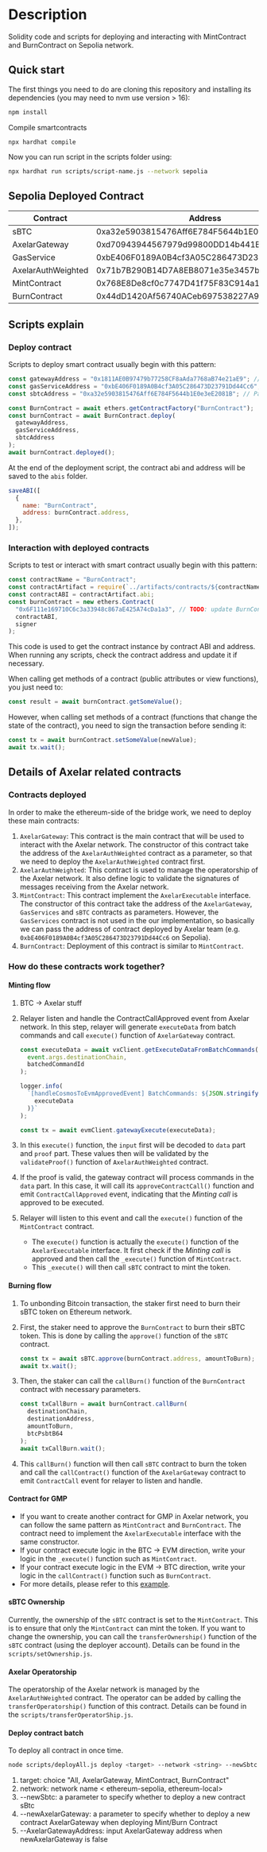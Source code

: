 # Description

Solidity code and scripts for deploying and interacting with MintContract and BurnContract on Sepolia network.

## Quick start

The first things you need to do are cloning this repository and installing its
dependencies (you may need to nvm use version > 16):

```sh
npm install
```

Compile smartcontracts

```
npx hardhat compile
```

Now you can run script in the scripts folder using:

```sh
npx hardhat run scripts/script-name.js --network sepolia
```

## Sepolia Deployed Contract

| Contract           | Address                                    |
| ------------------ | ------------------------------------------ |
| sBTC               | 0xa32e5903815476Aff6E784F5644b1E0e3eE2081B |
| AxelarGateway      | 0xd70943944567979d99800DD14b441B1D3A601A1D |
| GasService         | 0xbE406F0189A0B4cf3A05C286473D23791Dd44Cc6 |
| AxelarAuthWeighted | 0x71b7B290B14D7A8EB8071e35e3457b192b4a7fB6 |
| MintContract       | 0x768E8De8cf0c7747D41f75F83C914a19C5921Cf3 |
| BurnContract       | 0x44dD1420Af56740ACeb697538227A9A787067786 |

## Scripts explain

### Deploy contract

Scripts to deploy smart contract usually begin with this pattern:

```javascript
const gatewayAddress = "0x1811AE0B97479b77258CF8aAda7768aB74e21aE9"; // Params passed to constructor of BurnContract
const gasServiceAddress = "0xbE406F0189A0B4cf3A05C286473D23791Dd44Cc6"; // Params passed to constructor of BurnContract
const sbtcAddress = "0xa32e5903815476Aff6E784F5644b1E0e3eE2081B"; // Params passed to constructor of BurnContract

const BurnContract = await ethers.getContractFactory("BurnContract");
const burnContract = await BurnContract.deploy(
  gatewayAddress,
  gasServiceAddress,
  sbtcAddress
);
await burnContract.deployed();
```

At the end of the deployment script, the contract abi and address will be saved to the `abis` folder.

```javascript
saveABI([
  {
    name: "BurnContract",
    address: burnContract.address,
  },
]);
```

### Interaction with deployed contracts

Scripts to test or interact with smart contract usually begin with this pattern:

```javascript
const contractName = "BurnContract";
const contractArtifact = require(`../artifacts/contracts/${contractName}.sol/${contractName}.json`);
const contractABI = contractArtifact.abi;
const burnContract = new ethers.Contract(
  "0x6F111e169710C6c3a33948c867aE425A74cDa1a3", // TODO: update BurnContract address
  contractABI,
  signer
);
```

This code is used to get the contract instance by contract ABI and address.  
When running any scripts, check the contract address and update it if necessary.

When calling get methods of a contract (public attributes or view functions), you just need to:

```javascript
const result = await burnContract.getSomeValue();
```

However, when calling set methods of a contract (functions that change the state of the contract), you need to sign the transaction before sending it:

```javascript
const tx = await burnContract.setSomeValue(newValue);
await tx.wait();
```

## Details of Axelar related contracts

### Contracts deployed

In order to make the ethereum-side of the bridge work, we need to deploy these main contracts:

1. `AxelarGateway`: This contract is the main contract that will be used to interact with the Axelar network. The constructor of this contract take the address of the `AxelarAuthWeighted` contract as a parameter, so that we need to deploy the `AxelarAuthWeighted` contract first.
1. `AxelarAuthWeighted`: This contract is used to manage the operatorship of the Axelar network. It also define logic to validate the signatures of messages receiving from the Axelar network.
1. `MintContract`: This contract implement the `AxelarExecutable` interface. The constructor of this contract take the address of the `AxelarGateway`, `GasServices` and `sBTC` contracts as parameters. However, the `GasServices` contract is not used in the our implementation, so basically we can pass the address of contract deployed by Axelar team (e.g. `0xbE406F0189A0B4cf3A05C286473D23791Dd44Cc6` on Sepolia).
1. `BurnContract`: Deployment of this contract is similar to `MintContract`.

### How do these contracts work together?

#### Minting flow

1. BTC -> Axelar stuff
1. Relayer listen and handle the ContractCallApproved event from Axelar network. In this step, relayer will generate `executeData` from batch commands and call `execute()` function of `AxelarGateway` contract.

   ```javascript
   const executeData = await vxClient.getExecuteDataFromBatchCommands(
     event.args.destinationChain,
     batchedCommandId
   );

   logger.info(
     `[handleCosmosToEvmApprovedEvent] BatchCommands: ${JSON.stringify(
       executeData
     )}`
   );

   const tx = await evmClient.gatewayExecute(executeData);
   ```

1. In this `execute()` function, the `input` first will be decoded to `data` part and `proof` part. These values then will be validated by the `validateProof()` function of `AxelarAuthWeighted` contract.
1. If the proof is valid, the gateway contract will process commands in the `data` part. In this case, it will call its `approveContractCall()` function and emit `ContractCallApproved` event, indicating that the _Minting call_ is approved to be executed.
1. Relayer will listen to this event and call the `execute()` function of the `MintContract` contract.
   - The `execute()` function is actually the `execute()` function of the `AxelarExecutable` interface. It first check if the _Minting call_ is approved and then call the `_execute()` function of `MintContract`.
   - This `_execute()` will then call `sBTC` contract to mint the token.

#### Burning flow

1. To unbonding Bitcoin transaction, the staker first need to burn their sBTC token on Ethereum network.

1. First, the staker need to approve the `BurnContract` to burn their sBTC token. This is done by calling the `approve()` function of the `sBTC` contract.

   ```javascript
   const tx = await sBTC.approve(burnContract.address, amountToBurn);
   await tx.wait();
   ```

1. Then, the staker can call the `callBurn()` function of the `BurnContract` contract with necessary parameters.

   ```javascript
   const txCallBurn = await burnContract.callBurn(
     destinationChain,
     destinationAddress,
     amountToBurn,
     btcPsbtB64
   );
   await txCallBurn.wait();
   ```

1. This `callBurn()` function will then call `sBTC` contract to burn the token and call the `callContract()` function of the `AxelarGateway` contract to emit `ContractCall` event for relayer to listen and handle.

#### Contract for GMP

- If you want to create another contract for GMP in Axelar network, you can follow the same pattern as `MintContract` and `BurnContract`. The contract need to implement the `AxelarExecutable` interface with the same constructor.
- If your contract execute logic in the BTC -> EVM direction, write your logic in the `_execute()` function such as `MintContract`.
- If your contract execute logic in the EVM -> BTC direction, write your logic in the `callContract()` function such as `BurnContract`.
- For more details, please refer to this [example](https://github.com/axelarnetwork/axelar-examples/tree/main/examples/evm/call-contract).

#### sBTC Ownership

Currently, the ownership of the `sBTC` contract is set to the `MintContract`. This is to ensure that only the `MintContract` can mint the token. If you want to change the ownership, you can call the `transferOwnership()` function of the `sBTC` contract (using the deployer account). Details can be found in the `scripts/setOwnership.js`.

#### Axelar Operatorship

The operatorship of the Axelar network is managed by the `AxelarAuthWeighted` contract. The operator can be added by calling the `transferOperatorship()` function of this contract. Details can be found in the `scripts/transferOperatorShip.js`.

#### Deploy contract batch

To deploy all contract in once time.

```bash
node scripts/deployAll.js deploy <target> --network <string> --newSbtc <bool> --newAxelarGateway <bool>
```

1. target: choice "All, AxelarGateway, MintContract, BurnContract"
1. network: network name < ethereum-sepolia, ethereum-local>
1. --newSbtc: a parameter to specify whether to deploy a new contract sBtc
1. --newAxelarGateway: a parameter to specify whether to deploy a new contract AxelarGateway when deploying Mint/Burn Contract
1. --AxelarGatewayAddress: input AxelarGateway address when newAxelarGateway is false
